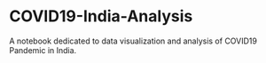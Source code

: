 # COVID19-India-Analysis
A notebook dedicated to data visualization and analysis of COVID19 Pandemic in India.
